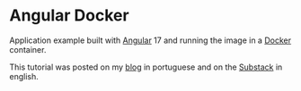 # Angular Docker

Application example built with [Angular](https://angular.io/) 17 and running the image in a [Docker](https://www.docker.com/) container.

This tutorial was posted on my [blog](https://rodrigo.kamada.com.br/blog/criando-e-executando-uma-aplicacao-angular-em-um-conteiner-docker) in portuguese and on the [Substack]() in english.
